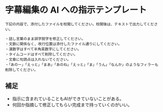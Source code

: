 # 字幕編集の AI への指示テンプレート

```text
下記の内容で、添付したファイルを校閲してください。校閲後は、テキストで出力してください。

・話し言葉のまま誤字脱字を修正してください。
・文脈に関係なく、改行位置は添付したファイル通りにしてください。
・漢数字はすべて半角英数字にしてください。
・タイムコードはすべて削除してください。
・文章に句読点は入れないでください。
・「あのー」「えっと」「まあ」「あのね」「えっと」「ま」「うん」「なんか」のようなフィラーも削除してください。
```

## 補足

- 指示に含まれていることもAIができていないことがある。
- 何回か指摘して修正してもらい完成まで持っていくのがいい。
